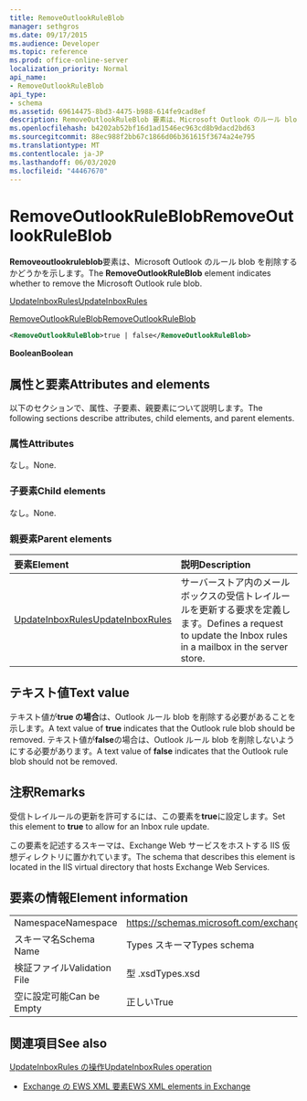 ```yaml
---
title: RemoveOutlookRuleBlob
manager: sethgros
ms.date: 09/17/2015
ms.audience: Developer
ms.topic: reference
ms.prod: office-online-server
localization_priority: Normal
api_name:
- RemoveOutlookRuleBlob
api_type:
- schema
ms.assetid: 69614475-8bd3-4475-b988-614fe9cad8ef
description: RemoveOutlookRuleBlob 要素は、Microsoft Outlook のルール blob を削除するかどうかを示します。
ms.openlocfilehash: b4202ab52bf16d1ad1546ec963cd8b9dacd2bd63
ms.sourcegitcommit: 88ec988f2bb67c1866d06b361615f3674a24e795
ms.translationtype: MT
ms.contentlocale: ja-JP
ms.lasthandoff: 06/03/2020
ms.locfileid: "44467670"
---
```

# <a name="removeoutlookruleblob"></a><span data-ttu-id="7e18b-103">RemoveOutlookRuleBlob</span><span class="sxs-lookup"><span data-stu-id="7e18b-103">RemoveOutlookRuleBlob</span></span>

<span data-ttu-id="7e18b-104">**Removeoutlookruleblob**要素は、Microsoft Outlook のルール blob を削除するかどうかを示します。</span><span class="sxs-lookup"><span data-stu-id="7e18b-104">The **RemoveOutlookRuleBlob** element indicates whether to remove the Microsoft Outlook rule blob.</span></span> 
  
[<span data-ttu-id="7e18b-105">UpdateInboxRules</span><span class="sxs-lookup"><span data-stu-id="7e18b-105">UpdateInboxRules</span></span>](updateinboxrules.md)
  
[<span data-ttu-id="7e18b-106">RemoveOutlookRuleBlob</span><span class="sxs-lookup"><span data-stu-id="7e18b-106">RemoveOutlookRuleBlob</span></span>](removeoutlookruleblob.md)
  
```XML
<RemoveOutlookRuleBlob>true | false</RemoveOutlookRuleBlob>
```

 <span data-ttu-id="7e18b-107">**Boolean**</span><span class="sxs-lookup"><span data-stu-id="7e18b-107">**Boolean**</span></span>
## <a name="attributes-and-elements"></a><span data-ttu-id="7e18b-108">属性と要素</span><span class="sxs-lookup"><span data-stu-id="7e18b-108">Attributes and elements</span></span>

<span data-ttu-id="7e18b-109">以下のセクションで、属性、子要素、親要素について説明します。</span><span class="sxs-lookup"><span data-stu-id="7e18b-109">The following sections describe attributes, child elements, and parent elements.</span></span>
  
### <a name="attributes"></a><span data-ttu-id="7e18b-110">属性</span><span class="sxs-lookup"><span data-stu-id="7e18b-110">Attributes</span></span>

<span data-ttu-id="7e18b-111">なし。</span><span class="sxs-lookup"><span data-stu-id="7e18b-111">None.</span></span>
  
### <a name="child-elements"></a><span data-ttu-id="7e18b-112">子要素</span><span class="sxs-lookup"><span data-stu-id="7e18b-112">Child elements</span></span>

<span data-ttu-id="7e18b-113">なし。</span><span class="sxs-lookup"><span data-stu-id="7e18b-113">None.</span></span>
  
### <a name="parent-elements"></a><span data-ttu-id="7e18b-114">親要素</span><span class="sxs-lookup"><span data-stu-id="7e18b-114">Parent elements</span></span>

|<span data-ttu-id="7e18b-115">**要素**</span><span class="sxs-lookup"><span data-stu-id="7e18b-115">**Element**</span></span>|<span data-ttu-id="7e18b-116">**説明**</span><span class="sxs-lookup"><span data-stu-id="7e18b-116">**Description**</span></span>|
|:-----|:-----|
|[<span data-ttu-id="7e18b-117">UpdateInboxRules</span><span class="sxs-lookup"><span data-stu-id="7e18b-117">UpdateInboxRules</span></span>](updateinboxrules.md) <br/> |<span data-ttu-id="7e18b-118">サーバーストア内のメールボックスの受信トレイルールを更新する要求を定義します。</span><span class="sxs-lookup"><span data-stu-id="7e18b-118">Defines a request to update the Inbox rules in a mailbox in the server store.</span></span>  <br/> |
   
## <a name="text-value"></a><span data-ttu-id="7e18b-119">テキスト値</span><span class="sxs-lookup"><span data-stu-id="7e18b-119">Text value</span></span>

<span data-ttu-id="7e18b-120">テキスト値が**true の場合**は、Outlook ルール blob を削除する必要があることを示します。</span><span class="sxs-lookup"><span data-stu-id="7e18b-120">A text value of **true** indicates that the Outlook rule blob should be removed.</span></span> <span data-ttu-id="7e18b-121">テキスト値が**false**の場合は、Outlook ルール blob を削除しないようにする必要があります。</span><span class="sxs-lookup"><span data-stu-id="7e18b-121">A text value of **false** indicates that the Outlook rule blob should not be removed.</span></span> 
  
## <a name="remarks"></a><span data-ttu-id="7e18b-122">注釈</span><span class="sxs-lookup"><span data-stu-id="7e18b-122">Remarks</span></span>

<span data-ttu-id="7e18b-123">受信トレイルールの更新を許可するには、この要素を**true**に設定します。</span><span class="sxs-lookup"><span data-stu-id="7e18b-123">Set this element to **true** to allow for an Inbox rule update.</span></span> 
  
<span data-ttu-id="7e18b-124">この要素を記述するスキーマは、Exchange Web サービスをホストする IIS 仮想ディレクトリに置かれています。</span><span class="sxs-lookup"><span data-stu-id="7e18b-124">The schema that describes this element is located in the IIS virtual directory that hosts Exchange Web Services.</span></span>
  
## <a name="element-information"></a><span data-ttu-id="7e18b-125">要素の情報</span><span class="sxs-lookup"><span data-stu-id="7e18b-125">Element information</span></span>

|||
|:-----|:-----|
|<span data-ttu-id="7e18b-126">Namespace</span><span class="sxs-lookup"><span data-stu-id="7e18b-126">Namespace</span></span>  <br/> |https://schemas.microsoft.com/exchange/services/2006/types  <br/> |
|<span data-ttu-id="7e18b-127">スキーマ名</span><span class="sxs-lookup"><span data-stu-id="7e18b-127">Schema Name</span></span>  <br/> |<span data-ttu-id="7e18b-128">Types スキーマ</span><span class="sxs-lookup"><span data-stu-id="7e18b-128">Types schema</span></span>  <br/> |
|<span data-ttu-id="7e18b-129">検証ファイル</span><span class="sxs-lookup"><span data-stu-id="7e18b-129">Validation File</span></span>  <br/> |<span data-ttu-id="7e18b-130">型 .xsd</span><span class="sxs-lookup"><span data-stu-id="7e18b-130">Types.xsd</span></span>  <br/> |
|<span data-ttu-id="7e18b-131">空に設定可能</span><span class="sxs-lookup"><span data-stu-id="7e18b-131">Can be Empty</span></span>  <br/> |<span data-ttu-id="7e18b-132">正しい</span><span class="sxs-lookup"><span data-stu-id="7e18b-132">True</span></span>  <br/> |
   
## <a name="see-also"></a><span data-ttu-id="7e18b-133">関連項目</span><span class="sxs-lookup"><span data-stu-id="7e18b-133">See also</span></span>



[<span data-ttu-id="7e18b-134">UpdateInboxRules の操作</span><span class="sxs-lookup"><span data-stu-id="7e18b-134">UpdateInboxRules operation</span></span>](updateinboxrules-operation.md)


- [<span data-ttu-id="7e18b-135">Exchange の EWS XML 要素</span><span class="sxs-lookup"><span data-stu-id="7e18b-135">EWS XML elements in Exchange</span></span>](ews-xml-elements-in-exchange.md)

